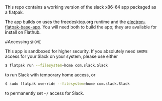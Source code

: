This repo contains a working version of the slack x86-64 app packaged as a flatpak.

The app builds on uses the freedesktop.org runtime and the
[electron-flatpak-base-app](https://github.com/endlessm/electron-flatpak-base-app).
You will need both to build the app; they are available for install on Flathub.

#Accessing `$HOME`

This app is sandboxed for higher security. If you absolutely need `$HOME` access for your Slack on your system, please use either 
```sh
$ flatpak run --filesystem=home com.slack.Slack
```
to run Slack with temporary home access, or
```sh
$ sudo flatpak override --filesystem=home com.slack.Slack
```
to permanently set `~/` access for Slack.